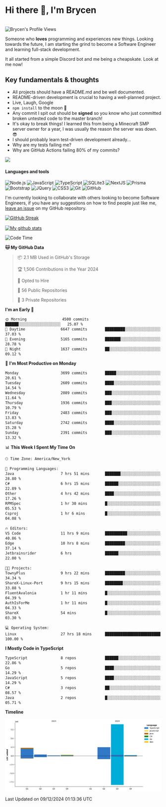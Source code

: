 # Hi there 👋, I'm Brycen

<br>
<img src="https://komarev.com/ghpvc/?username=BrycensRanch" alt="Brycen's Profile Views" />

Someone who **loves** programming and experiences new things. Looking towards the future, I am starting the grind to become a Software Engineer and learning full-stack development.

It all started from a simple Discord bot and me being a cheapskate. Look at me now!

## Key fundamentals & thoughts

- All projects should have a README.md and be well documented.
- README-driven development is crucial to having a well-planned project.
- Live, Laugh, Google
- `npm install` to the moon 🚀
- Any commit I spit out should be **signed** so you know who just committed broken untested code to the master branch!
- It's okay to break things! I learned this from being a Minecraft SMP server owner for a year, I was usually the reason the server was down. 😎
- I should probably learn test-driven development already...
- Why are my tests failing me?
- Why are GitHub Actions failing 80% of my commits? 

<img src="https://res.cloudinary.com/practicaldev/image/fetch/s--OoBLh7-Q--/c_limit%2Cf_auto%2Cfl_progressive%2Cq_auto%2Cw_880/https://cdn-images-1.medium.com/max/1614/1%2A8BlqJ8lNVZzuRjAg1mZ50w.png" height="400"/>

<h4>Languages and tools</h4>
<p>
  <img src="https://img.shields.io/badge/node.js%20-%2343853D.svg?&style=for-the-badge&logo=node.js&logoColor=white" alt="Node.js" />
  <img src="https://img.shields.io/badge/javascript%20-%23323330.svg?&style=for-the-badge&logo=javascript&logoColor=%23F7DF1E" alt="JavaScript" />
  <img src="https://img.shields.io/badge/typescript%20-%23323330.svg?&style=for-the-badge&logo=typescript&logoColor=#3467eb" alt="TypeScript" />
  <img src="https://img.shields.io/badge/sqlite3%20-%23323330.svg?&style=for-the-badge&logo=sqlite&logoColor=#3467eb" alt="SQLite3" />
  <img src="https://img.shields.io/badge/Next.JS%20-%23323330.svg?&style=for-the-badge&logo=next.js&logoColor=#3467eb" alt="NextJS" />
  <img src="https://img.shields.io/badge/Prisma%20-%23323330.svg?&style=for-the-badge&logo=prisma&logoColor=#3467eb" alt="Prisma" />
  <img src="https://img.shields.io/badge/bootstrap%20-%23323330.svg?&style=for-the-badge&logo=bootstrap" alt="Bootstrap" />
  <img src="https://img.shields.io/badge/jquery%20-%23323330.svg?&style=for-the-badge&logo=jquery" alt="JQuery" />
  <img src="https://img.shields.io/badge/css3%20-%23323330.svg?&style=for-the-badge&logo=css3" alt="CSS3" />
  <img src="https://img.shields.io/badge/git%20-%23323330.svg?&style=for-the-badge&logo=git" alt="Git" />
  <img src="https://img.shields.io/badge/github%20-%23323330.svg?&style=for-the-badge&logo=github" alt="GitHub" />
</p>

 I'm currently looking to collaborate with others looking to become Software Engineers, if you have any suggestions on how to find people just like me, [leave an issue](https://github.com/BrycensRanch/BrycensRanch/issues/new) on my GitHub repository.
 
 <p><a href="https://git.io/streak-stats"><img src="https://streak-stats.demolab.com?saas&user=BrycensRanch&amp;theme=dark&amp;hide_border=true&amp;fire=EB5454&amp;ring=0CEB19" alt="GitHub Streak"></a></p>

<a href="https://github.com/anuraghazra/github-readme-stats">
  <img align="center" src="https://github-readme-stats.anuraghazra1.vercel.app/api?username=BrycensRanch&show_icons=true&line_height=27&include_all_commits=true" alt="My github stats" />
</a>

<!--START_SECTION:waka-->
![Code Time](http://img.shields.io/badge/Code%20Time-1%2C273%20hrs%2048%20mins-blue)

**🐱 My GitHub Data** 

> 📦 2.1 MB Used in GitHub's Storage 
 > 
> 🏆 1,506 Contributions in the Year 2024
 > 
> 💼 Opted to Hire
 > 
> 📜 56 Public Repositories 
 > 
> 🔑 3 Private Repositories 
 > 
**I'm an Early 🐤** 

```text
🌞 Morning                4500 commits        ██████░░░░░░░░░░░░░░░░░░░   25.07 % 
🌆 Daytime                6647 commits        █████████░░░░░░░░░░░░░░░░   37.03 % 
🌃 Evening                5165 commits        ███████░░░░░░░░░░░░░░░░░░   28.78 % 
🌙 Night                  1637 commits        ██░░░░░░░░░░░░░░░░░░░░░░░   09.12 % 
```
📅 **I'm Most Productive on Monday** 

```text
Monday                   3699 commits        █████░░░░░░░░░░░░░░░░░░░░   20.61 % 
Tuesday                  2609 commits        ████░░░░░░░░░░░░░░░░░░░░░   14.54 % 
Wednesday                2089 commits        ███░░░░░░░░░░░░░░░░░░░░░░   11.64 % 
Thursday                 1936 commits        ███░░░░░░░░░░░░░░░░░░░░░░   10.79 % 
Friday                   2483 commits        ███░░░░░░░░░░░░░░░░░░░░░░   13.83 % 
Saturday                 2742 commits        ████░░░░░░░░░░░░░░░░░░░░░   15.28 % 
Sunday                   2391 commits        ███░░░░░░░░░░░░░░░░░░░░░░   13.32 % 
```


📊 **This Week I Spent My Time On** 

```text
🕑︎ Time Zone: America/New_York

💬 Programming Languages: 
Java                     7 hrs 51 mins       ███████░░░░░░░░░░░░░░░░░░   28.80 % 
C#                       6 hrs 15 mins       ██████░░░░░░░░░░░░░░░░░░░   22.89 % 
Other                    4 hrs 42 mins       ████░░░░░░░░░░░░░░░░░░░░░   17.26 % 
RPMSpec                  1 hr 30 mins        █░░░░░░░░░░░░░░░░░░░░░░░░   05.53 % 
Csproj                   1 hr 6 mins         █░░░░░░░░░░░░░░░░░░░░░░░░   04.08 % 

🔥 Editors: 
VS Code                  11 hrs 9 mins       ██████████░░░░░░░░░░░░░░░   40.86 % 
Edge                     10 hrs 8 mins       █████████░░░░░░░░░░░░░░░░   37.14 % 
Jetbrainsrider           6 hrs               ██████░░░░░░░░░░░░░░░░░░░   22.00 % 

🐱‍💻 Projects: 
TownyPlus                9 hrs 22 mins       █████████░░░░░░░░░░░░░░░░   34.34 % 
ShareX-Linux-Port        9 hrs 15 mins       ████████░░░░░░░░░░░░░░░░░   33.88 % 
FluentAvalonia           1 hr 11 mins        █░░░░░░░░░░░░░░░░░░░░░░░░   04.39 % 
AuthIsForMe              1 hr 11 mins        █░░░░░░░░░░░░░░░░░░░░░░░░   04.33 % 
ShareX                   54 mins             █░░░░░░░░░░░░░░░░░░░░░░░░   03.30 % 

💻 Operating System: 
Linux                    27 hrs 18 mins      █████████████████████████   100.00 % 
```

**I Mostly Code in TypeScript** 

```text
TypeScript               8 repos             ██████░░░░░░░░░░░░░░░░░░░   22.86 % 
Go                       5 repos             ████░░░░░░░░░░░░░░░░░░░░░   14.29 % 
JavaScript               5 repos             ████░░░░░░░░░░░░░░░░░░░░░   14.29 % 
C#                       3 repos             ██░░░░░░░░░░░░░░░░░░░░░░░   08.57 % 
Java                     2 repos             █░░░░░░░░░░░░░░░░░░░░░░░░   05.71 % 
```



**Timeline**

![Lines of Code chart](https://raw.githubusercontent.com/BrycensRanch/BrycensRanch/main/assets/bar_graph.png)


 Last Updated on 09/12/2024 01:13:36 UTC
<!--END_SECTION:waka-->

<!--
**BrycensRanch/BrycensRanch** is a ✨ _special_ ✨ repository because its `README.md` (this file) appears on your GitHub profile.

Here are some ideas to get you started:

- 🔭 I’m currently working on ...
- 🌱 I’m currently learning ...
- 👯 I’m looking to collaborate on ...
- 🤔 I’m looking for help with ...
- 💬 Ask me about ...
- 📫 How to reach me: ...
- 😄 Pronouns: ...
- ⚡ Fun fact: ...
-->
